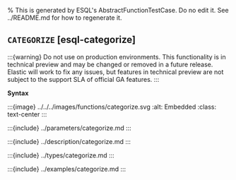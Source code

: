 % This is generated by ESQL's AbstractFunctionTestCase. Do no edit it. See ../README.md for how to regenerate it.

## `CATEGORIZE` [esql-categorize]
:::{warning}
Do not use on production environments. This functionality is in technical preview and
may be changed or removed in a future release. Elastic will work to fix any issues, but features in technical preview
are not subject to the support SLA of official GA features.
:::


**Syntax**

:::{image} ../../../images/functions/categorize.svg
:alt: Embedded
:class: text-center
:::


:::{include} ../parameters/categorize.md
:::

:::{include} ../description/categorize.md
:::

:::{include} ../types/categorize.md
:::

:::{include} ../examples/categorize.md
:::

